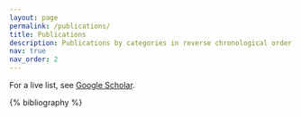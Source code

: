 ```yaml
---
layout: page
permalink: /publications/
title: Publications
description: Publications by categories in reverse chronological order.
nav: true
nav_order: 2
---
```


<!-- _pages/publications.md -->
<div class="publications">

For a live list, see <a href="https://scholar.google.com/citations?hl=en&user=BMsz-bMAAAAJ">Google Scholar</a>.

{% bibliography %}

</div>
